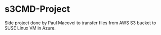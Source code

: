 # s3CMD-Project

Side project done by Paul Macovei to transfer files from AWS S3 bucket to SUSE Linux VM in Azure.
